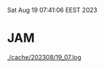 Sat Aug 19 07:41:06 EEST 2023
# JAM
<a href='./cache/202308/19_07.log'>./cache/202308/19_07.log</a>
